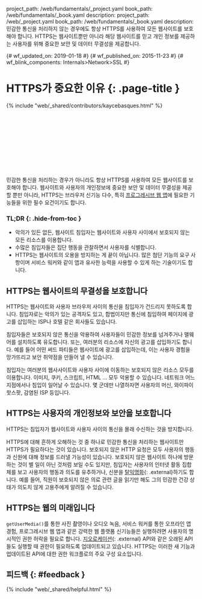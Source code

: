 project_path: /web/fundamentals/_project.yaml
book_path: /web/fundamentals/_book.yaml
description: project_path: /web/_project.yaml book_path: /web/fundamentals/_book.yaml description: 민감한 통신을 처리하지 않는 경우에도 항상 HTTPS를 사용하여 모든 웹사이트를 보호해야 합니다. HTTPS는 웹사이트뿐만 아니라 해당 웹사이트를 믿고 개인 정보를 제공하는 사용자를 위해 중요한 보안 및 데이터 무결성을 제공합니다.

{# wf_updated_on: 2019-01-18 #} {# wf_published_on: 2015-11-23 #} {# wf_blink_components: Internals>Network>SSL #}

# HTTPS가 중요한 이유 {: .page-title }

{% include "web/_shared/contributors/kaycebasques.html" %}

<div class="video-wrapper">
  <iframe class="devsite-embedded-youtube-video" data-video-id="iP75a1Y9saY" data-autohide="1" data-showinfo="0" frameborder="0" allowfullscreen>
  </iframe>
</div>

민감한 통신을 처리하는 경우가 아니라도 항상 HTTPS를 사용하여 모든 웹사이트를 보호해야 합니다. 웹사이트와 사용자의 개인정보에 중요한 보안 및 데이터 무결성을 제공할 뿐만 아니라, HTTPS는 브라우저 신기능 다수, 특히 [프로그레시브 웹 앱](/web/progressive-web-apps/)에 필요한 기능들을 위한 필수 요건이기도 합니다.

### TL;DR {: .hide-from-toc }

- 악의가 있든 없든, 웹사이트 침입자는 웹사이트와 사용자 사이에서 보호되지 않는 모든 리소스를 이용합니다.
- 수많은 침입자들은 집단 행동을 관찰하면서 사용자를 식별합니다.
- HTTPS는 웹사이트의 오용을 방지하는 게 끝이 아닙니다. 많은 첨단 기능의 요구 사항이며 서비스 워커와 같이 앱과 유사한 능력을 사용할 수 있게 하는 기술이기도 합니다.

## HTTPS는 웹사이트의 무결성을 보호합니다

HTTPS는 웹사이트와 사용자 브라우저 사이의 통신을 침입자가 건드리지 못하도록 합니다. 침입자로는 악의가 있는 공격자도 있고, 합법이지만 통신에 침입하여 페이지에 광고를 삽입하는 ISP나 호텔 같은 회사들도 있습니다.

침입자들은 보호되지 않은 통신을 악용하여 사용자들이 민감한 정보를 넘겨주거나 맬웨어를 설치하도록 유도합니다. 또는, 여러분의 리소스에 자신의 광고를 삽입하기도 합니다. 예를 들어 어떤 써드 파티들은 웹사이트에 광고를 삽입하는데, 이는 사용자 경험을 망가뜨리고 보안 취약점을 만들어 낼 수 있습니다.

침입자는 여러분의 웹사사이트와 사용자 사이에 이동하는 보호되지 않은 리소스 모두를 이용합니다. 이미지, 쿠키, 스크립트, HTML … 모두 악용할 수 있습니다. 네트워크 어느 지점에서나 침입이 일어날 수 있습니다. 몇 군데만 나열하자면 사용자의 머신, 와이파이 핫스팟, 감염된 ISP 등입니다.

## HTTPS는 사용자의 개인정보와 보안을 보호합니다

HTTPS는 침입자가 웹사이트와 사용자 사이의 통신을 몰래 수신하는 것을 방지합니다.

HTTPS에 대해 흔하게 오해하는 것 중 하나로 민감한 통신을 처리하는 웹사이트만 HTTPS가 필요하다는 것이 있습니다. 보호되지 않은 HTTP 요청은 모두 사용자의 행동과 신원에 대해 정보를 드러낼 가능성이 있습니다. 보호되지 않은 웹사이트 하나에 방문하는 것이 별 일이 아닌 것처럼 보일 수도 있지만, 침입자는 사용자의 인터넷 활동 집합체를 보고 사용자의 행동과 의도를 유추하거나, 신분을 [탈익명화](https://en.wikipedia.org/wiki/De-anonymization){: .external}하기도 합니다. 예를 들어, 직원이 보호되지 않은 의료 관련 글을 읽기만 해도 그의 민감한 건강 상태가 의도치 않게 고용주에게 알려질 수 있습니다.

## HTTPS는 웹의 미래입니다

`getUserMedia()`를 통한 사진 촬영이나 오디오 녹음, 서비스 워커를 통한 오프라인 앱 경험, 프로그레시브 웹 앱과 같은 강력한 웹 플랫폼 신기능들은 실행하려면 사용자의 명시적인 권한 허락을 필요로 합니다. [지오로케이션](https://developer.mozilla.org/en-US/docs/Web/API/Geolocation/Using_geolocation){: .external} API와 같은 오래된 API들도 실행할 때 권한이 필요하도록 업데이트되고 있습니다. HTTPS는 이러한 새 기능과 업데이트된 API에 대한 권한 워크플로의 주요 구성 요소입니다.

## 피드백 {: #feedback }

{% include "web/_shared/helpful.html" %}
